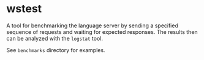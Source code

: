# wstest

A tool for benchmarking the language server by sending a specified sequence of
requests and waiting for expected responses. The results then can be analyzed
with the `logstat` tool.

See `benchmarks` directory for examples.
